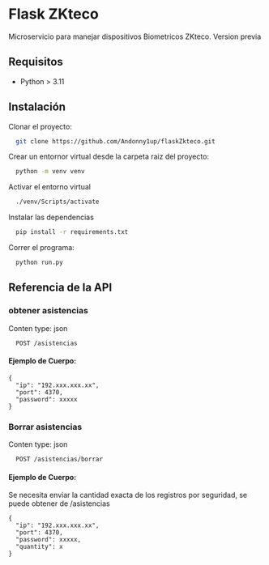 # Flask ZKteco

Microservicio para manejar dispositivos Biometricos ZKteco. Version previa

## Requisitos

- Python > 3.11

## Instalación

Clonar el proyecto:

```bash
  git clone https://github.com/Andonny1up/flaskZkteco.git
```

Crear un entornor virtual desde la carpeta raiz del proyecto:

```bash
  python -m venv venv
```

Activar el entorno virtual

```bash
  ./venv/Scripts/activate
```

Instalar las dependencias

```bash
  pip install -r requirements.txt
```

Correr el programa:

```bash
  python run.py
```

## Referencia de la API

### obtener asistencias

Conten type: json

```http
  POST /asistencias
```

#### Ejemplo de Cuerpo:

```http
{
  "ip": "192.xxx.xxx.xx",
  "port": 4370,
  "password": xxxxx
}
```

### Borrar asistencias

Conten type: json

```http
  POST /asistencias/borrar
```

#### Ejemplo de Cuerpo:

Se necesita enviar la cantidad exacta de los registros por seguridad, se puede obtener de /asistencias

```http
{
  "ip": "192.xxx.xxx.xx",
  "port": 4370,
  "password": xxxxx,
  "quantity": x
}
```
